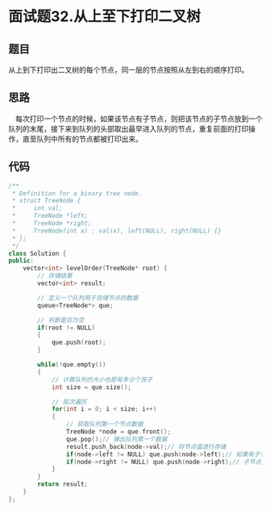 # 面试题32.从上至下打印二叉树

## 题目
从上到下打印出二叉树的每个节点，同一层的节点按照从左到右的顺序打印。


## 思路
&emsp;每次打印一个节点的时候，如果该节点有子节点，则把该节点的子节点放到一个队列的末尾，接下来到队列的头部取出最早进入队列的节点，重复前面的打印操作，直至队列中所有的节点都被打印出来。

## 代码

```cpp
/**
 * Definition for a binary tree node.
 * struct TreeNode {
 *     int val;
 *     TreeNode *left;
 *     TreeNode *right;
 *     TreeNode(int x) : val(x), left(NULL), right(NULL) {}
 * };
 */
class Solution {
public:
    vector<int> levelOrder(TreeNode* root) {
        // 存储结果
        vector<int> result;

        // 定义一个队列用于存储节点的数据
        queue<TreeNode*> que;

        // 判断是否为空
        if(root != NULL)
        {
            que.push(root);
        }

        while(!que.empty())
        {
            // 计算队列的大小也即有多少个孩子
            int size = que.size();

            // 层次遍历
            for(int i = 0; i < size; i++)
            {
                // 获取队列第一个节点数据
                TreeNode *node = que.front();
                que.pop();// 弹出队列第一个数据
                result.push_back(node->val);// 将节点值进行存储
                if(node->left != NULL) que.push(node->left);// 如果有子节点 将子节点入队
                if(node->right != NULL) que.push(node->right);// 子节点入队
            }
        }
        return result;
    }
};
```